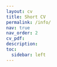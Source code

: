 ```yaml
---
layout: cv
title: Short CV
permalink: /info/
nav: true
nav_order: 2
cv_pdf: 
description: 
toc:
  sidebar: left
---
```

